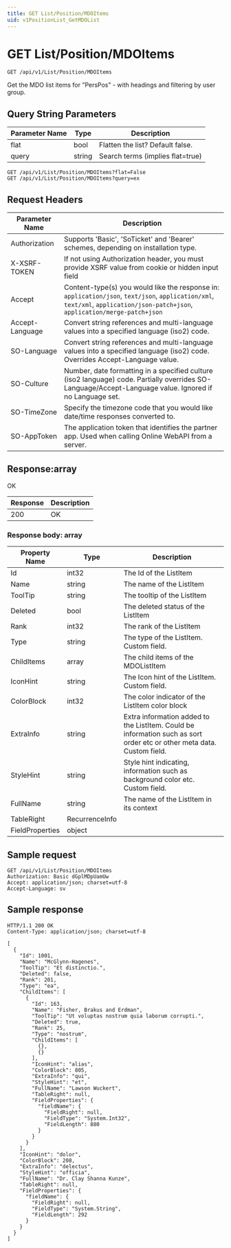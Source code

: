 ```yaml
---
title: GET List/Position/MDOItems
uid: v1PositionList_GetMDOList
---
```


# GET List/Position/MDOItems

```http
GET /api/v1/List/Position/MDOItems
```

Get the MDO list items for "PersPos" - with headings and filtering by user group.







## Query String Parameters

| Parameter Name | Type |  Description |
|----------------|------|--------------|
| flat | bool |  Flatten the list? Default false. |
| query | string |  Search terms (implies flat=true) |

```http
GET /api/v1/List/Position/MDOItems?flat=False
GET /api/v1/List/Position/MDOItems?query=ex
```


## Request Headers

| Parameter Name | Description |
|----------------|-------------|
| Authorization  | Supports 'Basic', 'SoTicket' and 'Bearer' schemes, depending on installation type. |
| X-XSRF-TOKEN   | If not using Authorization header, you must provide XSRF value from cookie or hidden input field |
| Accept         | Content-type(s) you would like the response in: `application/json`, `text/json`, `application/xml`, `text/xml`, `application/json-patch+json`, `application/merge-patch+json` |
| Accept-Language | Convert string references and multi-language values into a specified language (iso2) code. |
| SO-Language | Convert string references and multi-language values into a specified language (iso2) code. Overrides Accept-Language value. |
| SO-Culture | Number, date formatting in a specified culture (iso2 language) code. Partially overrides SO-Language/Accept-Language value. Ignored if no Language set. |
| SO-TimeZone | Specify the timezone code that you would like date/time responses converted to. |
| SO-AppToken | The application token that identifies the partner app. Used when calling Online WebAPI from a server. |


## Response:array

OK

| Response | Description |
|----------------|-------------|
| 200 | OK |

### Response body: array

| Property Name | Type |  Description |
|----------------|------|--------------|
| Id | int32 | The Id of the ListItem |
| Name | string | The name of the ListItem |
| ToolTip | string | The tooltip of the ListItem |
| Deleted | bool | The deleted status of the ListItem |
| Rank | int32 | The rank of the ListItem |
| Type | string | The type of the ListItem. Custom field. |
| ChildItems | array | The child items of the MDOListItem |
| IconHint | string | The Icon hint of the ListItem. Custom field. |
| ColorBlock | int32 | The color indicator of the ListItem color block |
| ExtraInfo | string | Extra information added to the ListItem. Could be information such as sort order etc or other meta data. Custom field. |
| StyleHint | string | Style hint indicating, information such as background color etc. Custom field. |
| FullName | string | The name of the ListItem in its context |
| TableRight | RecurrenceInfo |  |
| FieldProperties | object |  |

## Sample request

```http!
GET /api/v1/List/Position/MDOItems
Authorization: Basic dGplMDpUamUw
Accept: application/json; charset=utf-8
Accept-Language: sv
```

## Sample response

```http_
HTTP/1.1 200 OK
Content-Type: application/json; charset=utf-8

[
  {
    "Id": 1001,
    "Name": "McGlynn-Hagenes",
    "ToolTip": "Et distinctio.",
    "Deleted": false,
    "Rank": 201,
    "Type": "ea",
    "ChildItems": [
      {
        "Id": 163,
        "Name": "Fisher, Brakus and Erdman",
        "ToolTip": "Ut voluptas nostrum quia laborum corrupti.",
        "Deleted": true,
        "Rank": 25,
        "Type": "nostrum",
        "ChildItems": [
          {},
          {}
        ],
        "IconHint": "alias",
        "ColorBlock": 805,
        "ExtraInfo": "qui",
        "StyleHint": "et",
        "FullName": "Lawson Wuckert",
        "TableRight": null,
        "FieldProperties": {
          "fieldName": {
            "FieldRight": null,
            "FieldType": "System.Int32",
            "FieldLength": 880
          }
        }
      }
    ],
    "IconHint": "dolor",
    "ColorBlock": 208,
    "ExtraInfo": "delectus",
    "StyleHint": "officia",
    "FullName": "Dr. Clay Shanna Kunze",
    "TableRight": null,
    "FieldProperties": {
      "fieldName": {
        "FieldRight": null,
        "FieldType": "System.String",
        "FieldLength": 292
      }
    }
  }
]
```